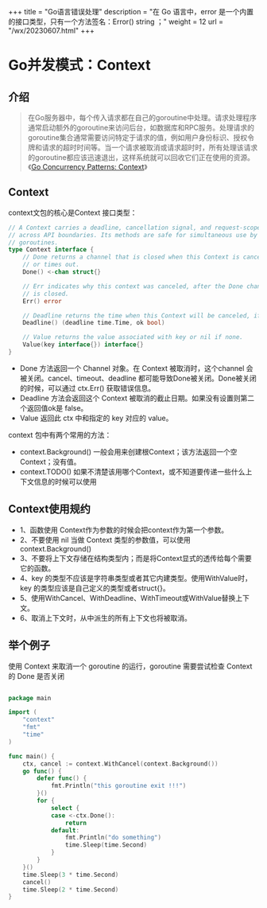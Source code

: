 +++
title = "Go语言错误处理"
description = "在 Go 语言中，error 是一个内置的接口类型，只有一个方法签名：Error() string ；"
weight = 12
url = "/wx/20230607.html"
+++

# Go并发模式：Context
## 介绍
> 在Go服务器中，每个传入请求都在自己的goroutine中处理。请求处理程序通常启动额外的goroutine来访问后台，如数据库和RPC服务。处理请求的goroutine集合通常需要访问特定于请求的值，例如用户身份标识、授权令牌和请求的超时时间等。当一个请求被取消或请求超时时，所有处理该请求的goroutine都应该迅速退出，这样系统就可以回收它们正在使用的资源。《[Go Concurrency Patterns: Context](https://go.dev/blog/context)》

## Context
context文包的核心是Context 接口类型：
```go
// A Context carries a deadline, cancellation signal, and request-scoped values
// across API boundaries. Its methods are safe for simultaneous use by multiple
// goroutines.
type Context interface {
    // Done returns a channel that is closed when this Context is canceled
    // or times out.
    Done() <-chan struct{}

    // Err indicates why this context was canceled, after the Done channel
    // is closed.
    Err() error

    // Deadline returns the time when this Context will be canceled, if any.
    Deadline() (deadline time.Time, ok bool)

    // Value returns the value associated with key or nil if none.
    Value(key interface{}) interface{}
}
```

- Done 方法返回一个 Channel 对象。在 Context 被取消时，这个channel 会被关闭。cancel、timeout、deadline 都可能导致Done被关闭。Done被关闭的时候，可以通过 ctx.Err() 获取错误信息。
- Deadline 方法会返回这个 Context 被取消的截止日期。如果没有设置则第二个返回值ok是 false。
- Value 返回此 ctx 中和指定的 key 对应的 value。

context 包中有两个常用的方法：

- context.Background() 一般会用来创建根Context；该方法返回一个空Context；没有值。
- context.TODO() 如果不清楚该用哪个Context，或不知道要传递一些什么上下文信息的时候可以使用
## Context使用规约
- 1、函数使用 Context作为参数的时候会把context作为第一个参数。
- 2、不要使用 nil 当做 Context 类型的参数值，可以使用 context.Background()
- 3、不要将上下文存储在结构类型内；而是将Context显式的透传给每个需要它的函数。
- 4、key 的类型不应该是字符串类型或者其它内建类型。使用WithValue时，key 的类型应该是自己定义的类型或者struct{}。
- 5、使用WithCancel、WithDeadline、WithTimeout或WithValue替换上下文。
- 6、取消上下文时，从中派生的所有上下文也将被取消。
## 举个例子
使用 Context 来取消一个 goroutine 的运行，goroutine 需要尝试检查 Context 的 Done 是否关闭
```go

package main

import (
	"context"
	"fmt"
	"time"
)

func main() {
	ctx, cancel := context.WithCancel(context.Background())
	go func() {
		defer func() {
			fmt.Println("this goroutine exit !!!")
		}()
		for {
			select {
			case <-ctx.Done():
				return
			default:
				fmt.Println("do something")
				time.Sleep(time.Second)
			}
		}
	}()
	time.Sleep(3 * time.Second)
	cancel()
	time.Sleep(2 * time.Second)
}
```
